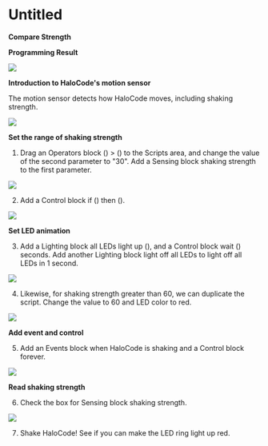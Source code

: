 # Untitled

**Compare Strength**

**Programming Result**

![](../../../../.gitbook/assets/0.gif)

**Introduction to HaloCode's motion sensor**

The motion sensor detects how HaloCode moves, including shaking strength.

![](../../../../.gitbook/assets/1%20%2847%29.png)

**Set the range of shaking strength**

1. Drag an Operators block \(\) &gt; \(\) to the Scripts area, and change the value of the second parameter to "30". Add a Sensing block shaking strength to the first parameter.

![](../../../../.gitbook/assets/2%20%282%29.gif)

2. Add a Control block if \(\) then \(\).

![](../../../../.gitbook/assets/3%20%283%29.gif)

**Set LED animation**

3. Add a Lighting block all LEDs light up \(\), and a Control block wait \(\) seconds. Add another Lighting block light off all LEDs to light off all LEDs in 1 second.

![](../../../../.gitbook/assets/4%20%283%29.gif)

4. Likewise, for shaking strength greater than 60, we can duplicate the script. Change the value to 60 and LED color to red.

![](../../../../.gitbook/assets/5%20%281%29.gif)

**Add event and control**

5. Add an Events block when HaloCode is shaking and a Control block forever.

![](../../../../.gitbook/assets/6.gif)

**Read shaking strength**

6. Check the box for Sensing block shaking strength.

![](../../../../.gitbook/assets/7%20%281%29.gif)

7. Shake HaloCode! See if you can make the LED ring light up red.

